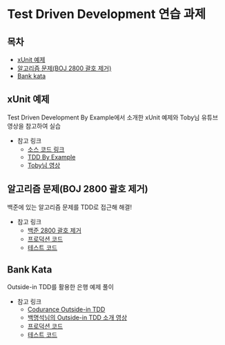 # Test Driven Development 연습 과제

## 목차
- [xUnit 예제](#xUnit-예제)
- [알고리즘 문제(BOJ 2800 괄호 제거)](#알고리즘-문제(boj-2800-괄호-제거))
- [Bank kata](#bank-kata)

## xUnit 예제
Test Driven Development By Example에서 소개한 xUnit 예제와 Toby님 유튜브 영상을 참고하여 실습
<br>
- 참고 링크
  - [소스 코드 링크](./src/main/java/xunit)
  - [TDD By Example](https://www.aladin.co.kr/shop/wproduct.aspx?ItemId=37469717)
  - [Toby님 영상](https://www.youtube.com/watch?v=tdKFZcZSJmg&t=1923s) 
    
## 알고리즘 문제(BOJ 2800 괄호 제거)
백준에 있는 알고리즘 문제를 TDD로 접근해 해결!
<br>
- 참고 링크
  - [백준 2800 괄호 제거](https://www.acmicpc.net/problem/2800)
  - [프로덕션 코드](./src/main/java/remove/parenthesis)
  - [테스트 코드](./src/test/java/remove/parenthesis)
  
## Bank Kata
Outside-in TDD를 활용한 은행 예제 풀이
<br>
- 참고 링크
  - [Codurance Outside-in TDD](https://www.youtube.com/watch?v=XHnuMjah6ps)
  - [백명석님의 Outside-in TDD 소개 영상](https://www.youtube.com/watch?v=EFB-h5jMFDk)
  - [프로덕션 코드](./src/main/java/bank)
  - [테스트 코드](./src/test/java/bank)